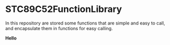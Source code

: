 # STC89C52FunctionLibrary
In this repository are stored some functions that are simple and easy to call, and encapsulate them in functions for easy calling.

**Hello**

